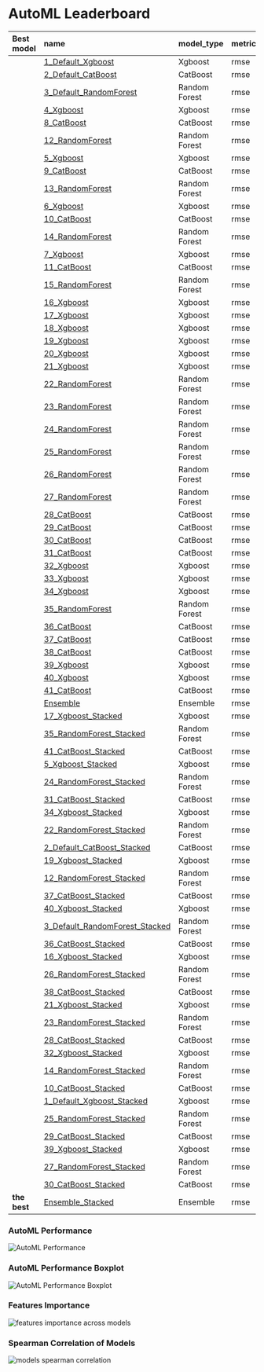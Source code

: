 # AutoML Leaderboard

| Best model   | name                                                                       | model_type    | metric_type   |   metric_value |   train_time |
|:-------------|:---------------------------------------------------------------------------|:--------------|:--------------|---------------:|-------------:|
|              | [1_Default_Xgboost](1_Default_Xgboost/README.md)                           | Xgboost       | rmse          |        2931.83 |        21.37 |
|              | [2_Default_CatBoost](2_Default_CatBoost/README.md)                         | CatBoost      | rmse          |        3275.58 |        26.4  |
|              | [3_Default_RandomForest](3_Default_RandomForest/README.md)                 | Random Forest | rmse          |        3130.76 |        29.71 |
|              | [4_Xgboost](4_Xgboost/README.md)                                           | Xgboost       | rmse          |        2960.35 |        14.34 |
|              | [8_CatBoost](8_CatBoost/README.md)                                         | CatBoost      | rmse          |        3358.84 |        35.93 |
|              | [12_RandomForest](12_RandomForest/README.md)                               | Random Forest | rmse          |        3127.07 |        31.25 |
|              | [5_Xgboost](5_Xgboost/README.md)                                           | Xgboost       | rmse          |        2850.39 |        10.79 |
|              | [9_CatBoost](9_CatBoost/README.md)                                         | CatBoost      | rmse          |        3382.33 |        38.14 |
|              | [13_RandomForest](13_RandomForest/README.md)                               | Random Forest | rmse          |        3290.89 |        41.26 |
|              | [6_Xgboost](6_Xgboost/README.md)                                           | Xgboost       | rmse          |        3090.51 |        12.75 |
|              | [10_CatBoost](10_CatBoost/README.md)                                       | CatBoost      | rmse          |        3307.18 |        34.89 |
|              | [14_RandomForest](14_RandomForest/README.md)                               | Random Forest | rmse          |        3197.79 |        36.57 |
|              | [7_Xgboost](7_Xgboost/README.md)                                           | Xgboost       | rmse          |        3310.68 |        12.83 |
|              | [11_CatBoost](11_CatBoost/README.md)                                       | CatBoost      | rmse          |        3351.65 |        42.02 |
|              | [15_RandomForest](15_RandomForest/README.md)                               | Random Forest | rmse          |        3308.95 |        37.82 |
|              | [16_Xgboost](16_Xgboost/README.md)                                         | Xgboost       | rmse          |        2904.15 |        13.23 |
|              | [17_Xgboost](17_Xgboost/README.md)                                         | Xgboost       | rmse          |        2787.55 |        14.37 |
|              | [18_Xgboost](18_Xgboost/README.md)                                         | Xgboost       | rmse          |        2994.97 |        10.05 |
|              | [19_Xgboost](19_Xgboost/README.md)                                         | Xgboost       | rmse          |        2891.39 |        11.25 |
|              | [20_Xgboost](20_Xgboost/README.md)                                         | Xgboost       | rmse          |        2947.58 |         9.76 |
|              | [21_Xgboost](21_Xgboost/README.md)                                         | Xgboost       | rmse          |        2916.07 |        10.47 |
|              | [22_RandomForest](22_RandomForest/README.md)                               | Random Forest | rmse          |        3077.59 |        34.72 |
|              | [23_RandomForest](23_RandomForest/README.md)                               | Random Forest | rmse          |        3193.02 |        34.08 |
|              | [24_RandomForest](24_RandomForest/README.md)                               | Random Forest | rmse          |        3023.17 |        27.42 |
|              | [25_RandomForest](25_RandomForest/README.md)                               | Random Forest | rmse          |        3201.16 |        29.16 |
|              | [26_RandomForest](26_RandomForest/README.md)                               | Random Forest | rmse          |        3157.22 |        29.06 |
|              | [27_RandomForest](27_RandomForest/README.md)                               | Random Forest | rmse          |        3246.57 |        30.39 |
|              | [28_CatBoost](28_CatBoost/README.md)                                       | CatBoost      | rmse          |        3293.93 |        33.08 |
|              | [29_CatBoost](29_CatBoost/README.md)                                       | CatBoost      | rmse          |        3327.79 |        35.82 |
|              | [30_CatBoost](30_CatBoost/README.md)                                       | CatBoost      | rmse          |        3341.8  |        35.9  |
|              | [31_CatBoost](31_CatBoost/README.md)                                       | CatBoost      | rmse          |        3273.12 |        31.29 |
|              | [32_Xgboost](32_Xgboost/README.md)                                         | Xgboost       | rmse          |        2925.78 |        18.12 |
|              | [33_Xgboost](33_Xgboost/README.md)                                         | Xgboost       | rmse          |        3048.24 |        14.67 |
|              | [34_Xgboost](34_Xgboost/README.md)                                         | Xgboost       | rmse          |        2890.01 |        15.08 |
|              | [35_RandomForest](35_RandomForest/README.md)                               | Random Forest | rmse          |        2946.04 |        31.89 |
|              | [36_CatBoost](36_CatBoost/README.md)                                       | CatBoost      | rmse          |        3282.2  |        31.06 |
|              | [37_CatBoost](37_CatBoost/README.md)                                       | CatBoost      | rmse          |        3279.69 |        30.11 |
|              | [38_CatBoost](38_CatBoost/README.md)                                       | CatBoost      | rmse          |        3288.24 |        29.83 |
|              | [39_Xgboost](39_Xgboost/README.md)                                         | Xgboost       | rmse          |        2938.38 |        12.69 |
|              | [40_Xgboost](40_Xgboost/README.md)                                         | Xgboost       | rmse          |        2899.65 |        18.08 |
|              | [41_CatBoost](41_CatBoost/README.md)                                       | CatBoost      | rmse          |        3266.89 |        34.08 |
|              | [Ensemble](Ensemble/README.md)                                             | Ensemble      | rmse          |        2787.55 |         0.97 |
|              | [17_Xgboost_Stacked](17_Xgboost_Stacked/README.md)                         | Xgboost       | rmse          |        3056.89 |        13.8  |
|              | [35_RandomForest_Stacked](35_RandomForest_Stacked/README.md)               | Random Forest | rmse          |        3090.61 |        46.27 |
|              | [41_CatBoost_Stacked](41_CatBoost_Stacked/README.md)                       | CatBoost      | rmse          |        3236.53 |        34.95 |
|              | [5_Xgboost_Stacked](5_Xgboost_Stacked/README.md)                           | Xgboost       | rmse          |        3188.62 |        13.77 |
|              | [24_RandomForest_Stacked](24_RandomForest_Stacked/README.md)               | Random Forest | rmse          |        3104.08 |        36.27 |
|              | [31_CatBoost_Stacked](31_CatBoost_Stacked/README.md)                       | CatBoost      | rmse          |        3232.92 |        37.64 |
|              | [34_Xgboost_Stacked](34_Xgboost_Stacked/README.md)                         | Xgboost       | rmse          |        3183.83 |        13.92 |
|              | [22_RandomForest_Stacked](22_RandomForest_Stacked/README.md)               | Random Forest | rmse          |        3128.22 |        36.63 |
|              | [2_Default_CatBoost_Stacked](2_Default_CatBoost_Stacked/README.md)         | CatBoost      | rmse          |        3263.64 |        42.39 |
|              | [19_Xgboost_Stacked](19_Xgboost_Stacked/README.md)                         | Xgboost       | rmse          |        3148.58 |        12.76 |
|              | [12_RandomForest_Stacked](12_RandomForest_Stacked/README.md)               | Random Forest | rmse          |        3153.19 |        50.5  |
|              | [37_CatBoost_Stacked](37_CatBoost_Stacked/README.md)                       | CatBoost      | rmse          |        3265.32 |        43.35 |
|              | [40_Xgboost_Stacked](40_Xgboost_Stacked/README.md)                         | Xgboost       | rmse          |        3182.24 |        19.4  |
|              | [3_Default_RandomForest_Stacked](3_Default_RandomForest_Stacked/README.md) | Random Forest | rmse          |        3122.8  |        40.16 |
|              | [36_CatBoost_Stacked](36_CatBoost_Stacked/README.md)                       | CatBoost      | rmse          |        3232.49 |        46.54 |
|              | [16_Xgboost_Stacked](16_Xgboost_Stacked/README.md)                         | Xgboost       | rmse          |        3230.34 |        16.77 |
|              | [26_RandomForest_Stacked](26_RandomForest_Stacked/README.md)               | Random Forest | rmse          |        3145.58 |        41.92 |
|              | [38_CatBoost_Stacked](38_CatBoost_Stacked/README.md)                       | CatBoost      | rmse          |        3263.5  |        39.21 |
|              | [21_Xgboost_Stacked](21_Xgboost_Stacked/README.md)                         | Xgboost       | rmse          |        3200.69 |        14.67 |
|              | [23_RandomForest_Stacked](23_RandomForest_Stacked/README.md)               | Random Forest | rmse          |        3183.72 |        41.24 |
|              | [28_CatBoost_Stacked](28_CatBoost_Stacked/README.md)                       | CatBoost      | rmse          |        3252.52 |        45.3  |
|              | [32_Xgboost_Stacked](32_Xgboost_Stacked/README.md)                         | Xgboost       | rmse          |        3128.27 |        21.66 |
|              | [14_RandomForest_Stacked](14_RandomForest_Stacked/README.md)               | Random Forest | rmse          |        3212.66 |        45.71 |
|              | [10_CatBoost_Stacked](10_CatBoost_Stacked/README.md)                       | CatBoost      | rmse          |        3276.97 |        42.57 |
|              | [1_Default_Xgboost_Stacked](1_Default_Xgboost_Stacked/README.md)           | Xgboost       | rmse          |        3148.41 |        15.65 |
|              | [25_RandomForest_Stacked](25_RandomForest_Stacked/README.md)               | Random Forest | rmse          |        3176.99 |        39.62 |
|              | [29_CatBoost_Stacked](29_CatBoost_Stacked/README.md)                       | CatBoost      | rmse          |        3243.26 |        40.18 |
|              | [39_Xgboost_Stacked](39_Xgboost_Stacked/README.md)                         | Xgboost       | rmse          |        3184.66 |        15.81 |
|              | [27_RandomForest_Stacked](27_RandomForest_Stacked/README.md)               | Random Forest | rmse          |        3225.96 |        35    |
|              | [30_CatBoost_Stacked](30_CatBoost_Stacked/README.md)                       | CatBoost      | rmse          |        3262.3  |        44.38 |
| **the best** | [Ensemble_Stacked](Ensemble_Stacked/README.md)                             | Ensemble      | rmse          |        2787.55 |         3.13 |

### AutoML Performance
![AutoML Performance](ldb_performance.png)

### AutoML Performance Boxplot
![AutoML Performance Boxplot](ldb_performance_boxplot.png)

### Features Importance
![features importance across models](features_heatmap.png)



### Spearman Correlation of Models
![models spearman correlation](correlation_heatmap.png)

